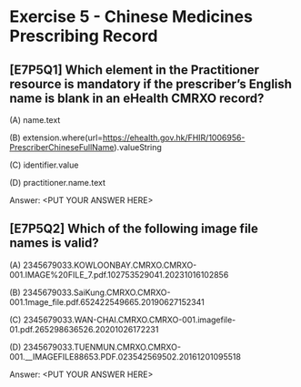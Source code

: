 # Exercise 5 - Chinese Medicines Prescribing Record

## [E7P5Q1] Which element in the Practitioner resource is mandatory if the prescriber’s English name is blank in an eHealth CMRXO record?

(A) name.text

(B) extension.where(url=https://ehealth.gov.hk/FHIR/1006956-PrescriberChineseFullName).valueString

(C) identifier.value

(D) practitioner.name.text

Answer: &lt;PUT YOUR ANSWER HERE&gt;

## [E7P5Q2] Which of the following image file names is valid?

(A) 2345679033.KOWLOONBAY.CMRXO.CMRXO-001.IMAGE%20FILE_7.pdf.102753529041.20231016102856

(B) 2345679033.SaiKung.CMRXO.CMRXO-001.1mage_file.pdf.652422549665.20190627152341

(C) 2345679033.WAN-CHAI.CMRXO.CMRXO-001.imagefile-01.pdf.265298636526.20201026172231

(D) 2345679033.TUENMUN.CMRXO.CMRXO-001.__IMAGEFILE88653.PDF.023542569502.20161201095518

Answer: &lt;PUT YOUR ANSWER HERE&gt;
